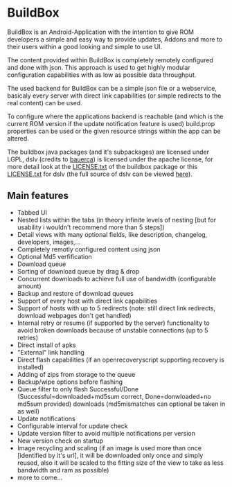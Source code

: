 BuildBox
======================================================
BuildBox is an Android-Application with the intention to give ROM developers a simple and easy way to provide updates, Addons and more to their users within a good looking and simple to use UI.

The content provided within BuildBox is completely remotely configured and done with json.
This approach is used to get highly modular configuration capabilities with as low as possible data throughput.

The used backend for BuildBox can be a simple json file or a webservice, basicaly every server with direct link capabilities (or simple redirects to the real content) can be used.

To configure where the applications backend is reachable (and which is the current ROM version if the update notification feature is used) build.prop properties can be used or the given resource strings within the app can be altered.

The buildbox java packages (and it's subpackages) are licensed under LGPL, dslv (credits to [bauerca](https://github.com/bauerca)) is licensed under the apache license, for more detail look at the [LICENSE.txt](https://github.com/tectas/buildbox/blob/dev/src/at/tectas/buildbox/LICENSE.txt) of the buildbox package or this [LICENSE.txt](https://github.com/tectas/buildbox/blob/dev/src/com/mobeta/android/dslv/LICENSE.txt) for dslv (the full source of dslv can be viewed [here](https://github.com/bauerca/drag-sort-listview)).

Main features
------------------------------------------------------

+ Tabbed UI
+ Nested lists within the tabs (in theory infinite levels of nesting [but for usability i wouldn't recommend more than 5 steps])
+ Detail views with many optional fields, like description, changelog, developers, images,...
+ Completely remotly configured content using json
+ Optional Md5 verfification
+ Download queue
+ Sorting of download queue by drag & drop
+ Concurrent downloads to achieve full use of bandwidth (configurable amount)
+ Backup and restore of download queues
+ Support of every host with direct link capabilities
+ Support of hosts with up to 5 redirects (note: still direct link redirects, download webpages don't get handled)
+ Internal retry or resume (if supported by the server) functionality to avoid broken downloads because of unstable connections (up to 5 retries)
+ Direct install of apks
+ "External" link handling
+ Direct flash capabilities (if an openrecoveryscript supporting recovery is installed)
+ Adding of zips from storage to the queue
+ Backup/wipe options before flashing
+ Queue filter to only flash Successful/Done (Successful=downloaded+md5sum correct, Done=donwloaded+no md5sum provided) downloads (md5mismatches can optional be taken in as well)
+ Update notifications
+ Configurable interval for update check
+ Update version filter to avoid multiple notifications per version
+ New version check on startup
+ Image recycling and scaling (if an image is used more than once [identified by it's url], it will be downloaded only once and simply reused, also it will be scaled to the fitting size of the view to take as less bandwidth and ram as possible)
+ more to come...
